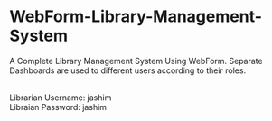 # WebForm-Library-Management-System
A Complete Library Management System Using WebForm. Separate Dashboards are used to different users according to their roles. 

<br/>Librarian Username: jashim
<br/>Libraian Password: jashim
